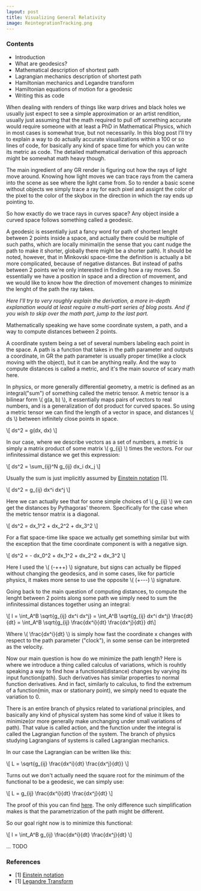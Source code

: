 ```yaml
---
layout: post
title: Visualizing General Relativity
image: ReintegrationTracking.png
---
```


### Contents
* Introduction
* What are geodesics?
* Mathematical description of shortest path
* Lagrangian mechanics description of shortest path
* Hamiltonian mechanics and Legandre transform
* Hamiltonian equations of motion for a geodesic
* Writing this as code

When dealing with renders of things like warp drives and black holes we usually just expect to see a simple approximation or an artist rendition, usually just assuming that the math required to pull off something accurate would require someone with at least a PhD in Mathematical Physics, which in most cases is somewhat true, but not necessarily. In this blog post I'll try to explain a way to do actually accurate visualizations within a 100 or so lines of code, for basically any kind of space time for which you can write its metric as code. The detailed mathematical derivation of this approach might be somewhat math heavy though.

The main ingredient of any GR render is figuring out how the rays of light move around. Knowing how light moves we can trace rays from the camera into the scene as see where the light came from. So to render a basic scene without objects we simply trace a ray for each pixel and assignt the color of the pixel to the color of the skybox in the direction in which the ray ends up pointing to. 

So how exactly do we trace rays in curves space? Any object inside a curved space follows something called a geodesic.

A geodesic is essentially just a fancy word for path of shortest lenght between 2 points inside a space, and actually there could be multiple of such paths, which are locally minimal(in the sense that you cant nudge the path to make it shorter, globally there might be a shorter path). It should be noted, however, that in Minkovski space-time the definition is actually a bit more complicated, because of negative distances. But instead of paths between 2 points we're only interested in finding how a ray moves. So essentially we have a position in space and a direction of movement, and we would like to know how the direction of movement changes to minimize the lenght of the path the ray takes.

*Here I'll try to very roughly explain the derivation, a more in-depth explanation would at least require a multi-part series of blog posts. And if you wish to skip over the math part, jump to the last part.*

Mathematically speaking we have some coordinate system, a path, and a way to compute distances between 2 points. 

A coordinate system being a set of several numbers labeling each point in the space. A path is a function that takes in the path parameter and outputs a coordinate, in GR the path parameter is usually proper time(like a clock moving with the object), but it can be anything really. And the way to compute distances is called a metric, and it's the main source of scary math here.

In physics, or more generally differential geometry, a metric is defined as an integral("sum") of something called the metric tensor. A metric tensor is a bilinear form \\( g(a, b) \\), it essentially maps pairs of vectors to real numbers, and is a generalization of dot product for curved spaces. So using a metric tensor we can find the length of a vector in space, and distances \\( ds \\) between infinitely close points in space.

\\[ ds^2 = g(dx, dx) \\] 

In our case, where we describe vectors as a set of numbers, a metric is simply a matrix product of some matrix \\( g_{ij} \\) times the vectors. For our infinitessimal distance we get this expression:

\\[ ds^2 = \sum_{ij}^N g_{ij} dx_i dx_j \\] 

Usually the sum is just implicitly assumed by [Einstein notation](https://en.wikipedia.org/wiki/Einstein_notation) [1].

\\[ ds^2 = g_{ij} dx^i dx^j \\] 

Here we can actually see that for some simple choices of \\( g_{ij} \\) we can get the distances by Pythagoras' theorem. Specifically for the case when the metric tensor matrix is a diagonal.

\\[ ds^2 = dx_1^2 + dx_2^2 + dx_3^2 \\]

For a flat space-time like space we actually get something similar but with the exception that the time coordinate component is with a negative sign.

\\[ ds^2 = - dx_0^2 + dx_1^2 + dx_2^2 + dx_3^2 \\]

Here I used the \\( (-+++) \\) signature, but signs can actually be flipped without changing the geodesics, and in some cases, like for particle physics, it makes more sense to use the opposite \\( (+---) \\) signature.

Going back to the main question of computing distances, to compute the lenght between 2 points along some path we simply need to sum the infinitessimal distances together using an integral:

\\[ l = \int_A^B \sqrt{g_{ij} dx^i dx^j} = \int_A^B \sqrt{g_{ij} dx^i dx^j} \frac{dt}{dt} = \int_A^B \sqrt{g_{ij} \frac{dx^i}{dt} \frac{dx^j}{dt}} dt\\] 

Where \\( \frac{dx^i}{dt} \\) is simply how fast the coordinate x changes with respect to the path parameter ("clock"), in some sense can be interpreted as the velocity. 

Now our main question is how do we minimize the path length? Here is where we introduce a thing called calculus of variations, which is rouhtly speaking a way to find how a functional(distance) changes by varying its input function(path). Such derivatives has similar properties to normal function derivatives. And in fact, similarly to calculus, to find the extremum of a function(min, max or stationary point), we simply need to equate the variation to 0.

There is an entire branch of physics related to variational principles, and basically any kind of physical system has some kind of value it likes to minimize(or more generally make unchanging under small variations of path). That value is called action, and the function under the integral is called the Lagrangian function of the system. The branch of physics studying Lagrangians of systems is called Lagrangian mechanics. 

In our case the Lagrangian can be written like this:

\\[ L = \sqrt{g_{ij} \frac{dx^i}{dt} \frac{dx^j}{dt}} \\]

Turns out we don't actually need the square root for the minimum of the functional to be a geodesic, we can simply use:

\\[ L = g_{ij} \frac{dx^i}{dt} \frac{dx^j}{dt} \\]

The proof of this you can find [here](https://physics.stackexchange.com/questions/149082/geodesic-equation-from-variation-is-the-squared-lagrangian-equivalent). The only difference such simplification makes is that the parametrization of the path might be different.

So our goal right now is to minimize this functional:

\\[ l = \int_A^B  g_{ij} \frac{dx^i}{dt} \frac{dx^j}{dt} \\] 

...
TODO





### References 
* [1] [Einstein notation](https://en.wikipedia.org/wiki/Einstein_notation)
* [1] [Legandre Transform](https://blog.jessriedel.com/2017/06/28/legendre-transform/)

